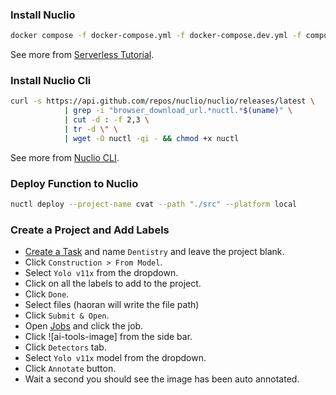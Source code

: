 
### Install Nuclio

```bash
docker compose -f docker-compose.yml -f docker-compose.dev.yml -f components/serverless/docker-compose.serverless.yml up -d --build
```
See more from [Serverless Tutorial].

### Install Nuclio Cli
```bash
curl -s https://api.github.com/repos/nuclio/nuclio/releases/latest \
			| grep -i "browser_download_url.*nuctl.*$(uname)" \
			| cut -d : -f 2,3 \
			| tr -d \" \
			| wget -O nuctl -qi - && chmod +x nuctl
```
See more from [Nuclio CLI].

### Deploy Function to Nuclio
```bash
nuctl deploy --project-name cvat --path "./src" --platform local
```


### Create a Project and Add Labels
- [Create a Task] and name `Dentistry` and leave the project blank.
- Click `Construction > From Model`.
- Select `Yolo v11x` from the dropdown.
- Click on all the labels to add to the project.
- Click `Done`.
- Select files (haoran will write the file path)
- Click `Submit & Open`.
- Open [Jobs] and click the job.
- Click ![ai-tools-image] from the side bar.
- Click `Detectors` tab.
- Select `Yolo v11x` model from the dropdown.
- Click `Annotate` button.
- Wait a second you should see the image has been auto annotated.



[Serverless Tutorial]: https://docs.cvat.ai/docs/manual/advanced/serverless-tutorial/
[Nuclio CLI]: https://docs.nuclio.io/en/stable/reference/nuctl/nuctl.html
[Create a Project]: http://localhost:8080/projects/create
[Create a Task]: http://localhost:8080/tasks/create
[Jobs]: http://localhost:8080/jobs